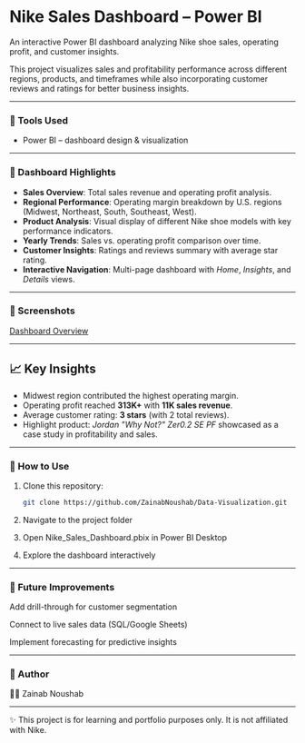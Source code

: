 # Nike Sales Dashboard – Power BI

An interactive Power BI dashboard analyzing Nike shoe sales, operating profit, and customer insights.  

This project visualizes sales and profitability performance across different regions, products, and timeframes while also incorporating customer reviews and ratings for better business insights.

---

### 🔹 Tools Used  
- Power BI – dashboard design & visualization

---

### 🔹 Dashboard Highlights  
- **Sales Overview**: Total sales revenue and operating profit analysis.  
- **Regional Performance**: Operating margin breakdown by U.S. regions (Midwest, Northeast, South, Southeast, West).  
- **Product Analysis**: Visual display of different Nike shoe models with key performance indicators.  
- **Yearly Trends**: Sales vs. operating profit comparison over time.  
- **Customer Insights**: Ratings and reviews summary with average star rating.  
- **Interactive Navigation**: Multi-page dashboard with *Home*, *Insights*, and *Details* views.  

---

### 🔹 Screenshots  

[Dashboard Overview](Screenshots)  

---

## 📈 Key Insights
- Midwest region contributed the highest operating margin.  
- Operating profit reached **313K+** with **11K sales revenue**.  
- Average customer rating: **3 stars** (with 2 total reviews).  
- Highlight product: *Jordan "Why Not?" Zer0.2 SE PF* showcased as a case study in profitability and sales.  

---

### 🔹 How to Use  
1. Clone this repository:  
   ```bash
   git clone https://github.com/ZainabNoushab/Data-Visualization.git
2. Navigate to the project folder

3. Open Nike_Sales_Dashboard.pbix in Power BI Desktop

4. Explore the dashboard interactively

---

### 🔹 Future Improvements

Add drill-through for customer segmentation

Connect to live sales data (SQL/Google Sheets)

Implement forecasting for predictive insights

---

### 🔹 Author

👩‍💻 Zainab Noushab

---

✨ This project is for learning and portfolio purposes only. It is not affiliated with Nike.





